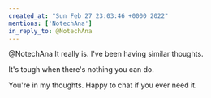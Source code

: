 ```yaml
---
created_at: "Sun Feb 27 23:03:46 +0000 2022"
mentions: ['NotechAna']
in_reply_to: @NotechAna
---
```


@NotechAna It really is. I've been having similar thoughts.

It's tough when there's nothing you can do.

You're in my thoughts. Happy to chat if you ever need it.